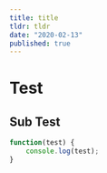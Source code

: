 ```yaml
---
title: title
tldr: tldr
date: "2020-02-13"
published: true
---
```


# Test

## Sub Test

```js
function(test) {
    console.log(test);
}
```
